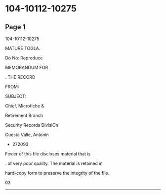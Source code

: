 # 104-10112-10275

## Page 1

104-10112-10275

MATURE TOGLA.

Do No: Reproduce

MEMORANDUM FOR

. THE RECORD

FROM:

SUBJECT:

Chief, Microfiche &

Retirement Branch

Security Records DivisiOn

Cuesta Valle, Antonin

* 272093

Fevier of this file discloses material that is

. of very poor quality. The material is retained in

hard-copy form to preserve the integrity of the file.

03

---

